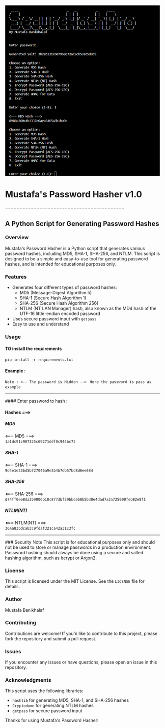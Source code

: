 ![Header Image](SecureHashPro1.png)

# Mustafa's Password Hasher v1.0
==========================================

## A Python Script for Generating Password Hashes

### Overview
Mustafa's Password Hasher is a Python script that generates various password hashes, including MD5, SHA-1, SHA-256, and NTLM. This script is designed to be a simple and easy-to-use tool for generating password hashes, and is intended for educational purposes only.

### Features

* Generates four different types of password hashes:
	+ MD5 (Message-Digest Algorithm 5)
	+ SHA-1 (Secure Hash Algorithm 1)
	+ SHA-256 (Secure Hash Algorithm 256)
	+ NTLM (NT LAN Manager) hash, also known as the MD4 hash of the UTF-16 little-endian encoded password
* Uses secure password input with `getpass`
* Easy to use and understand

### Usage

#### TO install the requirements 

`pip install -r requirements.txt`

#### Example :
`Note : <-- The password is Hidden --> `
`Here the password is pass as example`
<hr>
#### Enter password to hash :

#### Hashes ===>

##### MD5
<=== MD5 ===>  
`1a1dc91c907325c69271ddf0c944bc72`

##### SHA-1
<=== SHA-1 ===>  
`9d4e1e23bd5b727046a9e3b4b7db57bd8d6ee684`

##### SHA-256
<=== SHA-256 ===>  
`d74ff0ee8da3b9806b18c877dbf29bbde50b5bd8e4dad7a3a725000feb82e8f1`

##### NTLM(NT)
<=== NTLM(NT) ===>  
`36aa83bdcab3c9fdaf321ca42a31c3fc`

<hr>
### Security Note
This script is for educational purposes only and should not be used to store or manage passwords in a production environment. Password hashing should always be done using a secure and salted hashing algorithm, such as bcrypt or Argon2.

### License
This script is licensed under the MIT License. See the `LICENSE` file for details.

### Author
Mustafa Banikhalaf

### Contributing
Contributions are welcome! If you'd like to contribute to this project, please fork the repository and submit a pull request.

### Issues
If you encounter any issues or have questions, please open an issue in this repository.

### Acknowledgments
This script uses the following libraries:

* `hashlib` for generating MD5, SHA-1, and SHA-256 hashes
* `Cryptodome` for generating NTLM hashes
* `getpass` for secure password input

Thanks for using Mustafa's Password Hasher!
